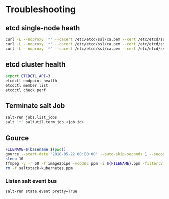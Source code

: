 # Troubleshooting


## etcd single-node heath

```bash
curl -L --noproxy '*' --cacert /etc/etcd/ssl/ca.pem --cert /etc/etcd/ssl/etcd.pem --key /etc/etcd/ssl/etcd-key.pem https://172.17.4.51:2379/health
curl -L --noproxy '*' --cacert /etc/etcd/ssl/ca.pem --cert /etc/etcd/ssl/etcd.pem --key /etc/etcd/ssl/etcd-key.pem https://172.17.4.52:2379/health
curl -L --noproxy '*' --cacert /etc/etcd/ssl/ca.pem --cert /etc/etcd/ssl/etcd.pem --key /etc/etcd/ssl/etcd-key.pem https://172.17.4.53:2379/health
```

## etcd cluster health

```bash
export ETCDCTL_API=3
etcdctl endpoint health
etcdctl member list
etcdctl check perf
```

## Terminate salt Job

```bash
salt-run jobs.list_jobs
salt '*' saltutil.term_job <job id>
```

## Gource

```bash
FILENAME=$(basename $(pwd))
gource --start-date '2018-05-22 00:00:00' --auto-skip-seconds 1 --seconds-per-day 1 -1280x720 -o ${FILENAME}.ppm
sleep 10
ffmpeg -y -r 60 -f image2pipe -vcodec ppm -i ${FILENAME}.ppm -filter:v "setpts=0.25*PTS" -vcodec libx264 -preset ultrafast -pix_fmt yuv420p -crf 1 -threads 0 -bf 0 ${FILENAME}.x264.mp4
rm -f saltstack-kubernetes.ppm
```

### Listen salt event bus

```bash
salt-run state.event pretty=True
```